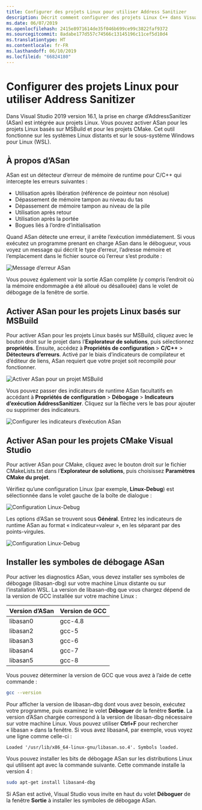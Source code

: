 ```yaml
---
title: Configurer des projets Linux pour utiliser Address Sanitizer
description: Décrit comment configurer des projets Linux C++ dans Visual Studio pour utiliser Address Sanitizer.
ms.date: 06/07/2019
ms.openlocfilehash: 2415e8971614de35f046b699ce99c3822faf9372
ms.sourcegitcommit: 8adabe177d557c74566c13145196c11cef5d10d4
ms.translationtype: HT
ms.contentlocale: fr-FR
ms.lasthandoff: 06/10/2019
ms.locfileid: "66824180"
---
```

# <a name="configure-linux-projects-to-use-address-sanitizer"></a>Configurer des projets Linux pour utiliser Address Sanitizer

Dans Visual Studio 2019 version 16.1, la prise en charge d’AddressSanitizer (ASan) est intégrée aux projets Linux. Vous pouvez activer ASan pour les projets Linux basés sur MSBuild et pour les projets CMake. Cet outil fonctionne sur les systèmes Linux distants et sur le sous-système Windows pour Linux (WSL).

## <a name="about-asan"></a>À propos d’ASan

ASan est un détecteur d’erreur de mémoire de runtime pour C/C++ qui intercepte les erreurs suivantes :

- Utilisation après libération (référence de pointeur non résolue)
- Dépassement de mémoire tampon au niveau du tas
- Dépassement de mémoire tampon au niveau de la pile
- Utilisation après retour
- Utilisation après la portée
- Bogues liés à l’ordre d’initialisation

Quand ASan détecte une erreur, il arrête l’exécution immédiatement. Si vous exécutez un programme prenant en charge ASan dans le débogueur, vous voyez un message qui décrit le type d’erreur, l’adresse mémoire et l’emplacement dans le fichier source où l’erreur s’est produite :

   ![Message d’erreur ASan](media/asan-error.png)

Vous pouvez également voir la sortie ASan complète (y compris l’endroit où la mémoire endommagée a été alloué ou désallouée) dans le volet de débogage de la fenêtre de sortie.

## <a name="enable-asan-for-msbuild-based-linux-projects"></a>Activer ASan pour les projets Linux basés sur MSBuild

Pour activer ASan pour les projets Linux basés sur MSBuild, cliquez avec le bouton droit sur le projet dans l’**Explorateur de solutions**, puis sélectionnez **propriétés**. Ensuite, accédez à **Propriétés de configuration** > **C/C++**  > **Détecteurs d’erreurs**. Activé par le biais d’indicateurs de compilateur et d’éditeur de liens, ASan requiert que votre projet soit recompilé pour fonctionner.

![Activer ASan pour un projet MSBuild](media/msbuild-asan-prop-page.png)

Vous pouvez passer des indicateurs de runtime ASan facultatifs en accédant à **Propriétés de configuration** > **Débogage** > **Indicateurs d’exécution AddressSanitizer**. Cliquez sur la flèche vers le bas pour ajouter ou supprimer des indicateurs.

![Configurer les indicateurs d’exécution ASan](media/msbuild-asan-runtime-flags.png)

## <a name="enable-asan-for-visual-studio-cmake-projects"></a>Activer ASan pour les projets CMake Visual Studio

Pour activer ASan pour CMake, cliquez avec le bouton droit sur le fichier CMakeLists.txt dans l’**Explorateur de solutions**, puis choisissez **Paramètres CMake du projet**.

Vérifiez qu’une configuration Linux (par exemple, **Linux-Debug**) est sélectionnée dans le volet gauche de la boîte de dialogue :

![Configuration Linux-Debug](media/linux-debug-configuration.png)

Les options d’ASan se trouvent sous **Général**. Entrez les indicateurs de runtime ASan au format « indicateur=valeur », en les séparant par des points-virgules.

![Configuration Linux-Debug](media/cmake-settings-asan-options.png)

## <a name="install-the-asan-debug-symbols"></a>Installer les symboles de débogage ASan

Pour activer les diagnostics ASan, vous devez installer ses symboles de débogage (libasan-dbg) sur votre machine Linux distante ou sur l’installation WSL. La version de libasan-dbg que vous chargez dépend de la version de GCC installée sur votre machine Linux :

|**Version d’ASan**|**Version de GCC**|
| --- | --- |
|libasan0|gcc-4.8|
|libasan2|gcc-5|
|libasan3|gcc-6|
|libasan4|gcc-7|
|libasan5|gcc-8|

Vous pouvez déterminer la version de GCC que vous avez à l’aide de cette commande :

```bash
gcc --version
```

Pour afficher la version de libasan-dbg dont vous avez besoin, exécutez votre programme, puis examinez le volet **Déboguer** de la fenêtre **Sortie**. La version d’ASan chargée correspond à la version de libasan-dbg nécessaire sur votre machine Linux. Vous pouvez utiliser **Ctrl+F** pour rechercher « libasan » dans la fenêtre. Si vous avez libasan4, par exemple, vous voyez une ligne comme celle-ci :

```Output
Loaded '/usr/lib/x86_64-linux-gnu/libasan.so.4'. Symbols loaded.
```

Vous pouvez installer les bits de débogage ASan sur les distributions Linux qui utilisent apt avec la commande suivante. Cette commande installe la version 4 :

```bash
sudo apt-get install libasan4-dbg
```

Si ASan est activé, Visual Studio vous invite en haut du volet **Déboguer** de la fenêtre **Sortie** à installer les symboles de débogage ASan.
